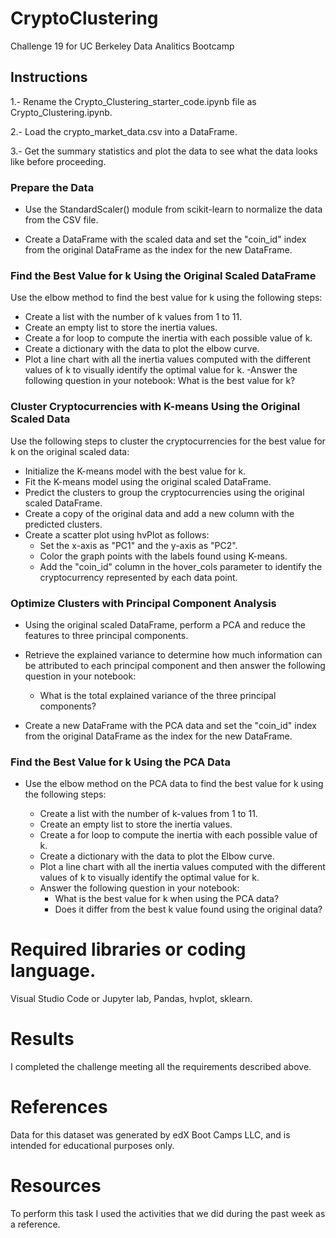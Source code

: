 # CryptoClustering
Challenge 19 for UC Berkeley Data Analitics Bootcamp





## Instructions

1.- Rename the Crypto_Clustering_starter_code.ipynb file as Crypto_Clustering.ipynb.

2.- Load the crypto_market_data.csv into a DataFrame.

3.- Get the summary statistics and plot the data to see what the data looks like before proceeding.

### Prepare the Data

- Use the StandardScaler() module from scikit-learn to normalize the data from the CSV file.

- Create a DataFrame with the scaled data and set the "coin_id" index from the original DataFrame as the index for the new DataFrame.

### Find the Best Value for k Using the Original Scaled DataFrame

Use the elbow method to find the best value for k using the following steps:

  - Create a list with the number of k values from 1 to 11.
  - Create an empty list to store the inertia values.
  - Create a for loop to compute the inertia with each possible value of k.
  - Create a dictionary with the data to plot the elbow curve.
  - Plot a line chart with all the inertia values computed with the different values of k to visually identify the optimal value for k.
  -Answer the following question in your notebook: What is the best value for k?

### Cluster Cryptocurrencies with K-means Using the Original Scaled Data

Use the following steps to cluster the cryptocurrencies for the best value for k on the original scaled data:

  - Initialize the K-means model with the best value for k.
  - Fit the K-means model using the original scaled DataFrame.
  - Predict the clusters to group the cryptocurrencies using the original scaled DataFrame.
  - Create a copy of the original data and add a new column with the predicted clusters.
  - Create a scatter plot using hvPlot as follows:
    - Set the x-axis as "PC1" and the y-axis as "PC2".
    - Color the graph points with the labels found using K-means.
    - Add the "coin_id" column in the hover_cols parameter to identify the cryptocurrency represented by each data point.
   
### Optimize Clusters with Principal Component Analysis

- Using the original scaled DataFrame, perform a PCA and reduce the features to three principal components.

- Retrieve the explained variance to determine how much information can be attributed to each principal component and then answer the following question in your notebook:

    - What is the total explained variance of the three principal components?
      
- Create a new DataFrame with the PCA data and set the "coin_id" index from the original DataFrame as the index for the new DataFrame.

### Find the Best Value for k Using the PCA Data

- Use the elbow method on the PCA data to find the best value for k using the following steps:

  - Create a list with the number of k-values from 1 to 11.
  - Create an empty list to store the inertia values.
  - Create a for loop to compute the inertia with each possible value of k.
  - Create a dictionary with the data to plot the Elbow curve.
  - Plot a line chart with all the inertia values computed with the different values of k to visually identify the optimal value for k.
  - Answer the following question in your notebook:
    - What is the best value for k when using the PCA data?
    - Does it differ from the best k value found using the original data?

# Required libraries or coding language.
Visual Studio Code or Jupyter lab, Pandas, hvplot, sklearn.

# Results
I completed the challenge meeting all the requirements described above.

# References
Data for this dataset was generated by edX Boot Camps LLC, and is intended for educational purposes only.


# Resources
To perform this task I used the activities that we did during the past week as a reference.
